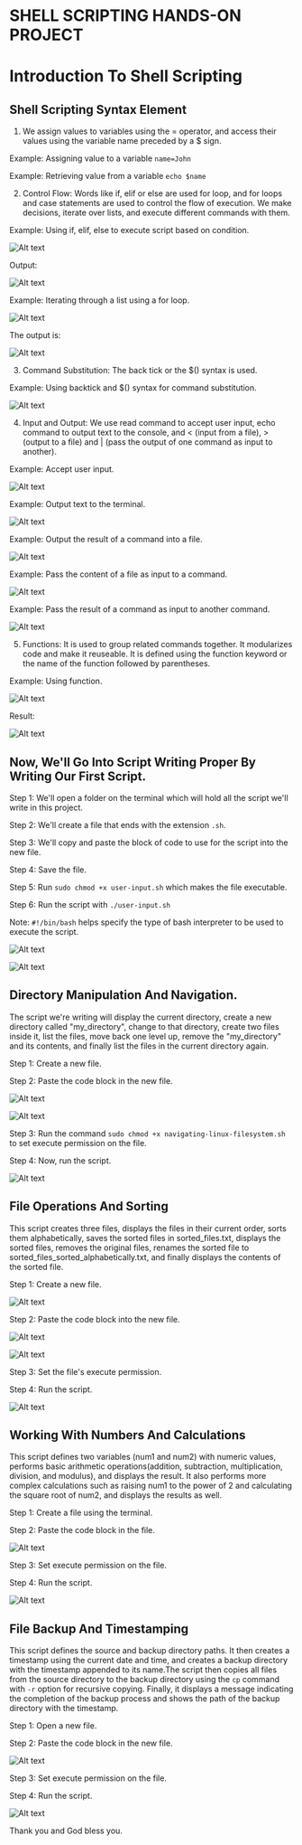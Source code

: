 # SHELL SCRIPTING HANDS-ON PROJECT 

# Introduction To Shell Scripting 

## Shell Scripting Syntax Element 

1. We assign values to variables using the = operator, and access their values using the variable name preceded by a $ sign. 

Example: Assigning value to a variable `name=John` 

Example: Retrieving value from a variable `echo $name` 

2. Control Flow: Words like if, elif or else are used for loop, and for loops and case statements are used to control the flow of execution. We make decisions, iterate over lists, and execute different commands with them.

Example: Using if, elif, else to execute script based on condition.

![Alt text](<Images/Screenshot (312).png>) 

Output: 

![Alt text](<Images/Screenshot (315).png>) 

Example: Iterating through a list using a for loop. 

![Alt text](<Images/Screenshot (336).png>) 

The output is: 

![Alt text](<Images/Screenshot (320).png>) 

3. Command Substitution: The back tick or the $() syntax is used. 

Example: Using backtick and $() syntax for command substitution. 

![Alt text](<Images/Screenshot (316).png>) 

4. Input and Output: We use read command to accept user input, echo command to output text to the console, and < (input from a file), > (output to a file) and | (pass the output of one command as input to another). 

Example: Accept user input. 

![Alt text](<Images/Screenshot (317).png>) 

Example: Output text to the terminal. 

![Alt text](<Images/Screenshot (322).png>) 

Example: Output the result of a command into a file. 

![Alt text](<Images/Screenshot (318).png>) 

Example: Pass the content of a file as input to a command. 

![Alt text](<Images/Screenshot (319).png>) 

Example: Pass the result of a command as input to another command. 

![Alt text](<Images/Screenshot (321).png>) 

5. Functions: It is used to group related commands together. It modularizes code and make it reuseable. It is defined using the function keyword or the name of the function followed by parentheses. 

Example: Using function. 

![Alt text](<Images/Screenshot (335).png>)

Result: 

![Alt text](<Images/Screenshot (170).png>) 

## Now, We'll Go Into Script Writing Proper By Writing Our First Script. 

Step 1: We'll open a folder on the terminal which will hold all the script we'll write in this project. 

Step 2: We'll create a file that ends with the extension `.sh`. 

Step 3: We'll copy and paste the block of code to use for the script into the new file. 

Step 4: Save the file. 

Step 5: Run `sudo chmod +x user-input.sh` which makes the file executable. 

Step 6: Run the script with `./user-input.sh`

Note: `#!/bin/bash` helps specify the type of bash interpreter to be used to execute the script.

![Alt text](<Images/Screenshot (323).png>) 

![Alt text](<Images/Screenshot (324).png>)

## Directory Manipulation And Navigation. 

The script we're writing will display the current directory, create a new directory called "my_directory", change to that directory, create two files inside it, list the files, move back one level up, remove the "my_directory" and its contents, and finally list the files in the current directory again. 

Step 1: Create a new file. 

Step 2: Paste the code block in the new file. 

![Alt text](<Images/Screenshot (326).png>) 

![Alt text](<Images/Screenshot (340).png>)

Step 3: Run the command `sudo chmod +x navigating-linux-filesystem.sh` to set execute permission on the file.

Step 4: Now, run the script. 

![Alt text](<Images/Screenshot (327).png>) 

## File Operations And Sorting 

This script creates three files, displays the files in their current order, sorts them alphabetically, saves the sorted files in sorted_files.txt, displays the sorted files, removes the original files, renames the sorted file to sorted_files_sorted_alphabetically.txt, and finally displays the contents of the sorted file. 

Step 1: Create a new file. 

![Alt text](<Images/Screenshot (329).png>)

Step 2: Paste the code block into the new file. 

![Alt text](<Images/Screenshot (328).png>)

![Alt text](<Images/Screenshot (338).png>)

Step 3: Set the file's execute permission. 

Step 4: Run the script. 

![Alt text](<Images/Screenshot (330).png>) 

## Working With Numbers And Calculations 

This script defines two variables (num1 and num2) with numeric values, performs basic arithmetic operations(addition, subtraction, multiplication, division, and modulus), and displays the result. It also performs more complex calculations such as raising num1 to the power of 2 and calculating the square root of num2, and displays the results as well. 

Step 1: Create a file using the terminal. 

Step 2: Paste the code block in the file. 

![Alt text](<Images/Screenshot (331).png>) 

Step 3: Set execute permission on the file. 

Step 4: Run the script. 

![Alt text](<Images/Screenshot (332).png>) 

## File Backup And Timestamping 

This script defines the source and backup directory paths. It then creates a timestamp using the current date and time, and creates a backup directory with the timestamp appended to its name.The script then copies all files from the source directory to the backup directory using the `cp` command with `-r` option for recursive copying. Finally, it displays a message indicating the completion of the backup process and shows the path of the backup directory with the timestamp. 

Step 1: Open a new file. 

Step 2: Paste the code block in the new file. 

![Alt text](<Images/Screenshot (342).png>)

Step 3: Set execute permission on the file. 

Step 4: Run the script. 

![Alt text](<Images/Screenshot (341).png>) 

Thank you and God bless you. 